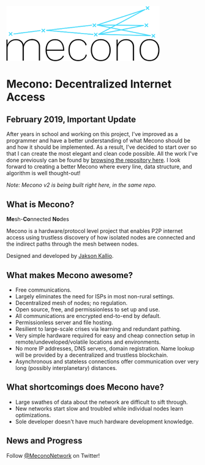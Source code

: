 <img src="https://github.com/jaksonkallio/mecono/blob/master/brand/logo.png" alt="mecono logo" width="400px"/>

# Mecono: Decentralized Internet Access

## February 2019, Important Update
After years in school and working on this project, I've improved as a programmer and have a better understanding of what Mecono should be and how it should be implemented. As a result, I've decided to start over so that I can create the most elegant and clean code possible. All the work I've done previously can be found by [browsing the repository here](https://github.com/jaksonkallio/mecono/tree/9e12113ad7798c2e2e0c9147fdfe4f0ab3971d8e). I look forward to creating a better Mecono where every line, data structure, and algorithm is well thought-out!

*Note: Mecono v2 is being built right here, in the same repo.*

## What is Mecono?

**Me**sh-**Co**nnected **No**des

Mecono is a hardware/protocol level project that enables P2P internet access using trustless discovery of how isolated nodes are connected and the indirect paths through the mesh between nodes.

Designed and developed by [Jakson Kallio](https://jaksonkallio.github.io).

## What makes Mecono awesome?
* Free communications.
* Largely eliminates the need for ISPs in most non-rural settings.
* Decentralized mesh of nodes; no regulation.
* Open source, free, and permissionless to set up and use.
* All communications are encrypted end-to-end by default.
* Permissionless server and file hosting.
* Resilient to large-scale crises via learning and redundant pathing.
* Very simple hardware required for easy and cheap connection setup in remote/undeveloped/volatile locations and environments.
* No more IP addresses, DNS servers, domain registration. Name lookup will be provided by a decentralized and trustless blockchain.
* Asynchronous and stateless connections offer communication over very long (possibly interplanetary) distances.

## What shortcomings does Mecono have?
* Large swathes of data about the network are difficult to sift through.
* New networks start slow and troubled while individual nodes learn optimizations.
* Sole developer doesn't have much hardware development knowledge.

## News and Progress
Follow [@MeconoNetwork](https://twitter.com/mecononetwork) on Twitter!
